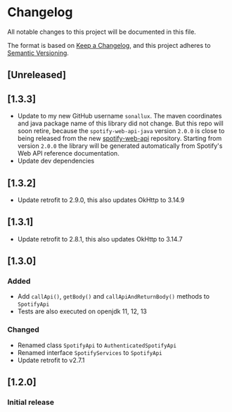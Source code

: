 # Changelog
All notable changes to this project will be documented in this file.

The format is based on [Keep a Changelog](https://keepachangelog.com/en/1.0.0/),
and this project adheres to [Semantic Versioning](https://semver.org/spec/v2.0.0.html).

## [Unreleased]

## [1.3.3]
- Update to my new GitHub username `sonallux`. The maven coordinates and java package name of this library did not change. But this repo will soon retire, because the `spotify-web-api-java` version `2.0.0` is close to being released from the new [spotify-web-api](https://github.com/sonallux/spotify-web-api) repository. Starting from version `2.0.0` the library will be generated automatically from Spotify's Web API reference documentation.
- Update dev dependencies

## [1.3.2]
- Update retrofit to 2.9.0, this also updates OkHttp to 3.14.9

## [1.3.1]
- Update retrofit to 2.8.1, this also updates OkHttp to 3.14.7

## [1.3.0]
### Added
- Add `callApi()`, `getBody()` and `callApiAndReturnBody()` methods to `SpotifyApi`
- Tests are also executed on openjdk 11, 12, 13

### Changed
- Renamed class `SpotifyApi` to `AuthenticatedSpotifyApi`
- Renamed interface `SpotifyServices` to `SpotifyApi`
- Update retrofit to v2.7.1

## [1.2.0]
### Initial release
